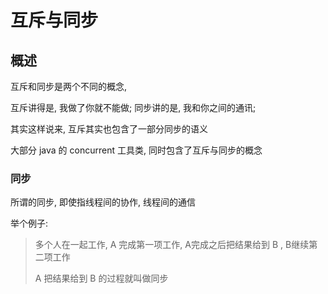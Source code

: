 # 互斥与同步


## 概述

互斥和同步是两个不同的概念, 

互斥讲得是, 我做了你就不能做; 
同步讲的是, 我和你之间的通讯;

其实这样说来, 互斥其实也包含了一部分同步的语义

大部分 java 的 concurrent 工具类, 同时包含了互斥与同步的概念

### 同步

所谓的同步, 即使指线程间的协作, 线程间的通信

举个例子:

> 多个人在一起工作, A 完成第一项工作, A完成之后把结果给到 B , B继续第二项工作
> 
> A 把结果给到 B 的过程就叫做同步






